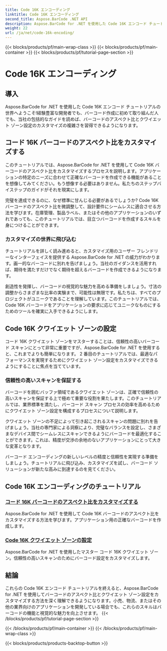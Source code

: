 ```yaml
---
title: Code 16K エンコーディング
linktitle: Code 16K エンコーディング
second_title: Aspose.BarCode .NET API
description: Aspose.BarCode for .NET を使用した Code 16K エンコード チュートリアルをご覧ください。バーコードのアスペクト比とクワイエット ゾーン設定をカスタマイズして、アプリケーションで正確で信頼性の高いスキャンを実現します。
weight: 22
url: /ja/net/code-16k-encoding/
---
```


{{< blocks/products/pf/main-wrap-class >}}
{{< blocks/products/pf/main-container >}}
{{< blocks/products/pf/tutorial-page-section >}}

# Code 16K エンコーディング


## 導入

Aspose.BarCode for .NET を使用した Code 16K エンコード チュートリアルの世界へようこそ!経験豊富な開発者でも、バーコード作成に初めて取り組んだ人でも、当社の包括的なガイドを読めば、バーコードのアスペクト比とクワイエット ゾーン設定のカスタマイズの複雑さを習得できるようになります。

## コード 16K バーコードのアスペクト比をカスタマイズする

このチュートリアルでは、Aspose.BarCode for .NET を使用して Code 16K バーコードのアスペクト比をカスタマイズするプロセスを説明します。アプリケーションの特定のニーズに合わせて正確なバーコードを作成できる機能があることを想像してみてください。もう想像する必要はありません。私たちのステップバイステップのガイドがそれを現実にします。

完璧を達成できるのに、なぜ標準に甘んじる必要があるでしょうか? Code 16K バーコードのアスペクト比を微調整して、設計要件にシームレスに適合させる方法を学びます。在庫管理、製品ラベル、またはその他のアプリケーションのいずれであっても、このチュートリアルでは、目立つバーコードを作成するスキルを身につけることができます。

### カスタマイズの世界に飛び込む

チュートリアルを詳しく読み進めると、カスタマイズ用のユーザー フレンドリーなインターフェイスを提供する Aspose.BarCode for .NET の威力がわかります。画一的なバーコードに別れを告げましょう。当社のガイダンスを活用すれば、期待を満たすだけでなく期待を超えるバーコードを作成できるようになります。

創造性を発揮し、バーコードの視覚的な魅力を高める準備をしましょう。寸法の調整からさまざまな比率の実験まで、可能性は無限です。私たちは、すべてのプロジェクトがユニークであることを理解しています。このチュートリアルでは、Code 16K バーコードをアプリケーションの要求に応じてユニークなものにするためのツールを確実に入手できるようにします。

## Code 16K クワイエット ゾーンの設定

コード 16K クワイエット ゾーンをマスターすることは、信頼性の高いバーコード スキャンにとって非常に重要ですが、Aspose.BarCode for .NET を使用すると、これまでよりも簡単になります。 2 番目のチュートリアルでは、最適なパフォーマンスを実現するためにクワイエット ゾーン設定をカスタマイズできるようにすることに焦点を当てています。

### 信頼性の高いスキャンを保証する

バーコードを囲むバッファ領域であるクワイエット ゾーンは、正確で信頼性の高いスキャンを保証する上で極めて重要な役割を果たします。このチュートリアルでは、業界標準を満たし、バーコード スキャン プロセスの効率を高めるためにクワイエット ゾーン設定を構成するプロセスについて説明します。

クワイエット ゾーンの不足によって引き起こされるスキャンの問題に別れを告げましょう。当社の専門家による洞察により、完璧なバランスを設定し、さまざまなデバイス間でシームレスにスキャンできるようにバーコードを最適化することができます。これは、精度が交渉の余地のないアプリケーションにとって大きな変革となります。

バーコード エンコーディングの新しいレベルの精度と信頼性を実現する準備をしましょう。チュートリアルに飛び込み、カスタマイズを試し、バーコード ソリューションが新たな高みに到達するのを見てください。
## Code 16K エンコーディングのチュートリアル
### [コード 16K バーコードのアスペクト比をカスタマイズする](./code-16k-aspect-ratio-customization/)
Aspose.BarCode for .NET を使用して Code 16K バーコードのアスペクト比をカスタマイズする方法を学びます。アプリケーション用の正確なバーコードを作成します。
### [Code 16K クワイエット ゾーンの設定](./code-16k-quiet-zone-settings/)
Aspose.BarCode for .NET を使用したマスター コード 16K クワイエット ゾーン。信頼性の高いスキャンのためにバーコード設定をカスタマイズします。

## 結論

これらの Code 16K エンコード チュートリアルを終えると、Aspose.BarCode for .NET を使用してバーコードのアスペクト比とクワイエット ゾーン設定をカスタマイズする方法を深く理解できるようになります。小売、物流、またはその他の業界向けのアプリケーションを開発している場合でも、これらのスキルはバーコードの機能と視覚的な魅力を向上させます。
{{< /blocks/products/pf/tutorial-page-section >}}

{{< /blocks/products/pf/main-container >}}
{{< /blocks/products/pf/main-wrap-class >}}

{{< blocks/products/products-backtop-button >}}
